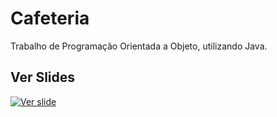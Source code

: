 <h1>Cafeteria</h1>

Trabalho de Programação Orientada a Objeto, utilizando Java.

## Ver Slides

[![Ver slide](https://img.shields.io/badge/Ver%20slide-%23007396?style=for-the-badge)](https://docs.google.com/presentation/d/1v9hOAeC44_l4-BSVL-H7Iv8sRGI3CF246hJPHGzKCO0/edit?usp=sharing)
